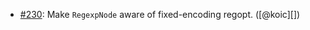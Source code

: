* [#230](https://github.com/rubocop-hq/rubocop-ast/pull/230): Make `RegexpNode` aware of fixed-encoding regopt. ([@koic][])
